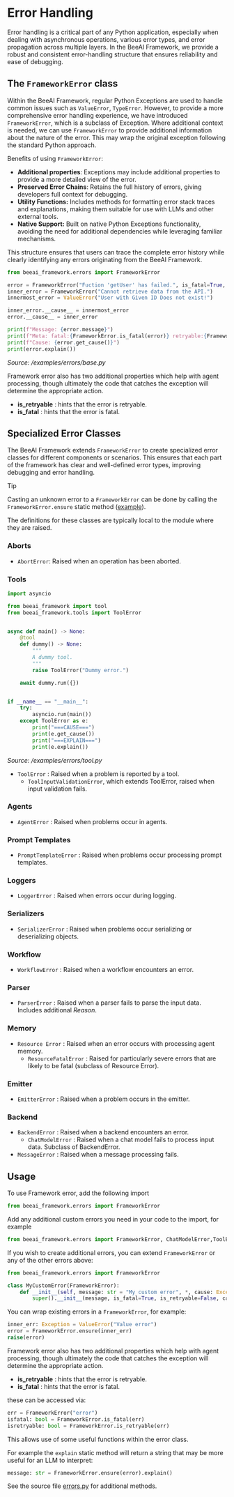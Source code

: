 # Error Handling

Error handling is a critical part of any Python application, especially when dealing with asynchronous operations, various error types, and error propagation across multiple layers. In the BeeAI Framework, we provide a robust and consistent error-handling structure that ensures reliability and ease of debugging.

## The `FrameworkError` class

Within the BeeAI Framework, regular Python Exceptions are used to handle common issues such as `ValueError`, `TypeError`. However, to provide a more comprehensive error handling experience, we have introduced `FrameworkError`, which is a subclass of Exception. Where additional context is needed, we can use `FrameworkError` to provide additional information about the nature of the error. This may wrap the original exception following the standard Python approach.


Benefits of using `FrameworkError`:


- **Additional properties**: Exceptions may include additional properties to provide a more detailed view of the error.
- **Preserved Error Chains**: Retains the full history of errors, giving developers full context for debugging.
- **Utility Functions:** Includes methods for formatting error stack traces and explanations, making them suitable for use with LLMs and other external tools.
- **Native Support:** Built on native Python Exceptions functionality, avoiding the need for additional dependencies while leveraging familiar mechanisms.

This structure ensures that users can trace the complete error history while clearly identifying any errors originating from the BeeAI Framework.

<!-- embedme examples/errors/base.py -->
```py
from beeai_framework.errors import FrameworkError

error = FrameworkError("Fuction 'getUser' has failed.", is_fatal=True, is_retryable=False)
inner_error = FrameworkError("Cannot retrieve data from the API.")
innermost_error = ValueError("User with Given ID Does not exist!")

inner_error.__cause__ = innermost_error
error.__cause__ = inner_error

print(f"Message: {error.message}")
print(f"Meta: fatal:{FrameworkError.is_fatal(error)} retryable:{FrameworkError.is_retryable(error)}")
print(f"Cause: {error.get_cause()}")
print(error.explain())

```

_Source: /examples/errors/base.py_

Framework error also has two additional properties which help with agent processing, though ultimately the code that catches the exception will determine the appropriate action.

- **is_retryable** : hints that the error is retryable.
- **is_fatal** : hints that the error is fatal.

## Specialized Error Classes

The BeeAI Framework extends `FrameworkError` to create specialized error classes for different components or scenarios. This ensures that each part of the framework has clear and well-defined error types, improving debugging and error handling.

> [!TIP]
>
> Casting an unknown error to a `FrameworkError` can be done by calling the `FrameworkError.ensure` static method ([example](/examples/errors/cast.py)).

The definitions for these classes are typically local to the module where they are raised.

### Aborts

- `AbortError`: Raised when an operation has been aborted.

### Tools
<!-- embedme examples/errors/tool.py -->
```py
import asyncio

from beeai_framework import tool
from beeai_framework.tools import ToolError


async def main() -> None:
    @tool
    def dummy() -> None:
        """
        A dummy tool.
        """
        raise ToolError("Dummy error.")

    await dummy.run({})


if __name__ == "__main__":
    try:
        asyncio.run(main())
    except ToolError as e:
        print("===CAUSE===")
        print(e.get_cause())
        print("===EXPLAIN===")
        print(e.explain())

```

_Source: /examples/errors/tool.py_

- `ToolError` : Raised when a problem is reported by a tool.
  - `ToolInputValidationError`, which extends ToolError, raised when input validation fails.

### Agents

- `AgentError` : Raised when problems occur in agents.

### Prompt Templates

- `PromptTemplateError` : Raised when problems occur processing prompt templates.

### Loggers

- `LoggerError` : Raised when errors occur during logging.

### Serializers

- `SerializerError` : Raised when problems occur serializing or deserializing objects.

### Workflow

- `WorkflowError` : Raised when a workflow encounters an error.

### Parser

- `ParserError` : Raised when a parser fails to parse the input data. Includes additional *Reason*.

### Memory

- `Resource Error` : Raised when an error occurs with processing agent memory.
  - `ResourceFatalError` : Raised for particularly severe errors that are likely to be fatal (subclass of Resource Error).

### Emitter

- `EmitterError` : Raised when a problem occurs in the emitter.

### Backend

- `BackendError` : Raised when a backend encounters an error.
  - `ChatModelError` : Raised when a chat model fails to process input data. Subclass of BackendError.
- `MessageError` : Raised when a message processing fails.

## Usage

To use Framework error, add the following import
```python
from beeai_framework.errors import FrameworkError
```

Add any additional custom errors you need in your code to the import, for example
```python
from beeai_framework.errors import FrameworkError, ChatModelError,ToolError
```

If you wish to create additional errors, you can extend `FrameworkError` or any of the other errors above:

```python
from beeai_framework.errors import FrameworkError

class MyCustomError(FrameworkError):
    def __init__(self, message: str = "My custom error", *, cause: Exception | None = None) -> None:
        super().__init__(message, is_fatal=True, is_retryable=False, cause=cause)
```

You can wrap existing errors in a `FrameworkError`, for example:
```python
inner_err: Exception = ValueError("Value error")
error = FrameworkError.ensure(inner_err)
raise(error)
```

Framework error also has two additional properties which help with agent processing, though ultimately the code that catches the exception will determine the appropriate action.

- **is_retryable** : hints that the error is retryable.
- **is_fatal** : hints that the error is fatal.

these can be accessed via:

```python
err = FrameworkError("error")
isfatal: bool = FrameworkError.is_fatal(err)
isretryable: bool = FrameworkError.is_retryable(err)
```

This allows use of some useful functions within the error class.

For example the `explain` static method will return a string that may be more useful for an LLM to interpret:

```python
message: str = FrameworkError.ensure(error).explain()
```

See the source file [errors.py](python/beeai_framework/errors.py) for additional methods.
